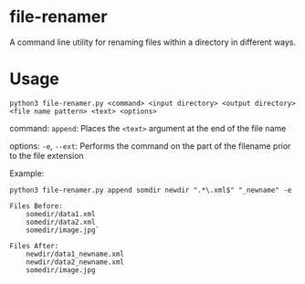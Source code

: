 file-renamer
============

A command line utility for renaming files within a directory in different ways.

Usage
=====
`python3 file-renamer.py <command> <input directory> <output directory> <file name pattern> <text> <options>`

command:
	`append`: Places the `<text>` argument at the end of the file name

options:
	`-e`, `--ext`: Performs the command on the part of the filename prior to the file extension

Example:

	python3 file-renamer.py append somdir newdir ".*\.xml$" "_newname" -e

	Files Before:
		somedir/data1.xml
		somedir/data2.xml
		somedir/image.jpg`

	Files After:
		newdir/data1_newname.xml
		newdir/data2_newname.xml
		somedir/image.jpg